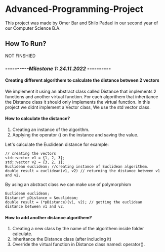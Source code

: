 # Advanced-Programming-Project
This project was made by Omer Bar and Shilo Padael in our second year of our Computer Science B.A.

<h2>How To Run?</h2>
<p>NOT FINSHIED</p>

<h3><i>----------Milestone 1: 24.11.2022 ----------</i></h3>
<h4>Creating different algorithem to calculate the distance between 2 vectors</h4>
<p>We implement it using an abstract class called Distance that implements 2 functions and another virtual function.
For each algorithem that inheritance the Distance class it should only implements the virtual function. In this project
we didnt implement a Vector class, We use the std vector class.</p>
<h4>How to calculate the distance?</h4>
<ol>
  <li>Creating an instance of the algorithm.</li>
  <li>Applying the operator () on the instance and saving the value.</li>
</ol>
<p>Let's calculate the Euclidean distance for example:</p> 
<pre><code>// creating the vectors
std::vector v1 = {1, 2, 3};
std::vector v2 = {3, 2, 1};
Euclidean euclidean; //creating instance of Euclidean algorithem.
double result = euclidean(v1, v2) // returning the distance between v1 and v2.
</code></pre>

<p>By using an abstract class we can make use of polymorphism</p>
<pre><code>Euclidean euclidean;
Distance* pDistance = &euclidean;
double result = (*pDistance)(v1, v2); // getting the euclidean distance between v1 and v2.
</code></pre>

<h4>How to add another distance algorithem?</h4>
<ol>
  <li>Creating a new class by the name of the algorithem inside folder calculate.</li>
  <li>Inheritance the Distance class (after including it)</li>
  <li>Override the virtual function in Distance class named: operator().</li>
</ol>

